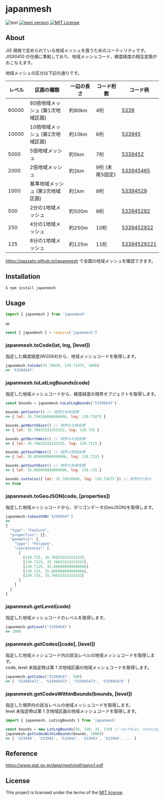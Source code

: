 # japanmesh

![test](https://github.com/qazsato/japanmesh/actions/workflows/test.yml/badge.svg)
[![npm version](https://badge.fury.io/js/japanmesh.svg)](https://badge.fury.io/js/japanmesh)
[![MIT License](http://img.shields.io/badge/license-MIT-blue.svg?style=flat)](LICENSE)

## About

JIS 規格で定められている地域メッシュを扱うためのユーティリティです。  
JISX0410 の仕様に準拠しており、地域メッシュコード、緯度経度の相互変換がおこなえます。

地域メッシュの区分は下記の通りです。

| レベル　 | 区画の種類　                       | 一辺の長さ　 | コード桁数　      | コード例                                                            |
| -------- | ---------------------------------- | ------------ | ----------------- | ------------------------------------------------------------------- |
| 80000    | 80倍地域メッシュ (第1次地域区画)　 | 約80km　     | 4桁　             | [5339](https://qazsato.github.io/japanmesh?code=5339)               |
| 10000    | 10倍地域メッシュ (第2次地域区画)　 | 約10km　     | 6桁　             | [533945](https://qazsato.github.io/japanmesh?code=533945)           |
| 5000     | 5倍地域メッシュ　                  | 約5km　      | 7桁　             | [5339452](https://qazsato.github.io/japanmesh?code=5339452)         |
| 2000     | 2倍地域メッシュ　                  | 約2km　      | 9桁 (末尾5固定)　 | [533945465](https://qazsato.github.io/japanmesh?code=533945465)     |
| 1000     | 基準地域メッシュ (第3次地域区画)   | 約1km　      | 8桁　             | [53394529](https://qazsato.github.io/japanmesh?code=53394529)       |
| 500      | 2分の1地域メッシュ                 | 約500m　     | 9桁　             | [533945292](https://qazsato.github.io/japanmesh?code=533945292)     |
| 250      | 4分の1地域メッシュ                 | 約250m　     | 10桁　            | [5339452922](https://qazsato.github.io/japanmesh?code=5339452922)   |
| 125      | 8分の1地域メッシュ                 | 約125m　     | 11桁　            | [53394529221](https://qazsato.github.io/japanmesh?code=53394529221) |

https://qazsato.github.io/japanmesh で全国の地域メッシュを確認できます。

## Installation

```bash
$ npm install japanmesh
```

## Usage

```javascript
import { japanmesh } from 'japanmesh'
```

or

```javascript
const { japanmesh } = require('japanmesh')
```

### japanmesh.toCode(lat, lng, [level])

指定した緯度経度(WGS84)から、地域メッシュコードを取得します。

```javascript
japanmesh.toCode(35.70078, 139.71475, 1000)
=> '53394547'
```

### japanmesh.toLatLngBounds(code)

指定した地域メッシュコードから、緯度経度の境界オブジェクトを取得します。

```javascript
const bounds = japanmesh.toLatLngBounds('53394547')

bounds.getCenter() // 境界の中央座標
=> { lat: 35.704166666666666, lng: 139.71875 }

bounds.getNorthEast() // 境界の北東座標
=> { lat: 35.70833333333333, lng: 139.725 }

bounds.getNorthWest() // 境界の北西座標
=> { lat: 35.70833333333333, lng: 139.7125 }

bounds.getSouthWest() // 境界の南西座標
=> { lat: 35.699999999999996, lng: 139.7125 }

bounds.getSouthEast() // 境界の南東座標
=> { lat: 35.699999999999996, lng: 139.725 }

bounds.contains({ lat: 35.70416666, lng: 139.71875 }) // 境界内か否か
=> true
```

### japanmesh.toGeoJSON(code, [properties])

指定した地域メッシュコードから、ポリゴンデータ(GeoJSON)を取得します。

```javascript
japanmesh.toGeoJSON('53394547')
=>
{
  "type": "Feature",
  "properties": {},
  "geometry": {
    "type": "Polygon",
    "coordinates": [
      [
        [139.725, 35.70833333333333],
        [139.7125, 35.70833333333333],
        [139.7125, 35.699999999999996],
        [139.725, 35.699999999999996],
        [139.725, 35.70833333333333]
      ]
    ]
  }
}
```

### japanmesh.getLevel(code)

指定した地域メッシュコードのレベルを取得します。

```javascript
japanmesh.getLevel('53394547')
=> 1000
```

### japanmesh.getCodes([code], [level])

指定した地域メッシュコード内の該当レベルの地域メッシュコードを取得します。  
code, level 未指定時は第 1 次地域区画の地域メッシュコードを取得します。

```javascript
japanmesh.getCodes('53394547', 500)
=> [ '533945471', '533945472', '533945473', '533945474' ]
```

### japanmesh.getCodesWithinBounds(bounds, [level])

指定した境界内の該当レベルの地域メッシュコードを取得します。  
level 未指定時は第 1 次地域区画の地域メッシュコードを取得します。

```javascript
import { japanmesh, LatLngBounds } from 'japanmesh'

const bounds = new LatLngBounds(36, 140, 35, 139) // northLat, eastLng, southLat, westLng
japanmesh.getCodesWithinBounds(bounds, 10000)
=> [ '523940', '523941', '523942', '523943', '523944', ... ]
```

## Reference

https://www.stat.go.jp/data/mesh/pdf/gaiyo1.pdf

## License

This project is licensed under the terms of the [MIT license](https://github.com/qazsato/japanmesh/blob/master/LICENSE).
